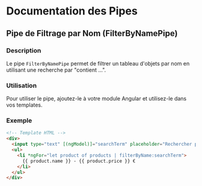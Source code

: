 # Documentation des Pipes

## Pipe de Filtrage par Nom (FilterByNamePipe)

### Description

Le pipe `FilterByNamePipe` permet de filtrer un tableau d'objets par nom en utilisant une recherche par "contient ...".

### Utilisation

Pour utiliser le pipe, ajoutez-le à votre module Angular et utilisez-le dans vos templates.

### Exemple

```html
<!-- Template HTML -->
<div>
  <input type="text" [(ngModel)]="searchTerm" placeholder="Rechercher par nom">
  <ul>
    <li *ngFor="let product of products | filterByName:searchTerm">
      {{ product.name }} - {{ product.price }} €
    </li>
  </ul>
</div>
```
